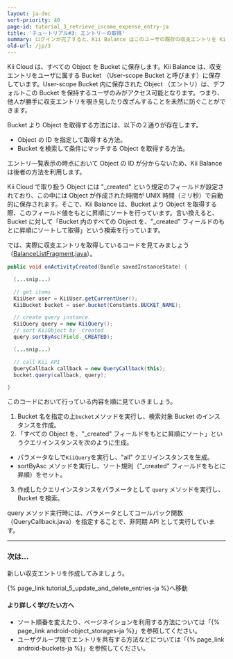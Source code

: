 ```yaml
---
layout: ja-doc
sort-priority: 40
page-id: tutorial_3_retrieve_income_expense_entry-ja
title: 'チュートリアル#3: エントリーの取得'
summary: ログインが完了すると、Kii Balance はこのユーザの既存の収支エントリを Kii Cloud より取得して一覧表示します。
old-url: /jp/3
---
```



Kii Cloud は、すべての Object を Bucket に保存します。Kii Balance は、収支エントリをユーザに属する Bucket （User-scope Bucket と呼びます）に保存しています。User-scope Bucket 内に保存された Object （エントリ）は、デフォルトこの Bucket を保持するユーザのみがアクセス可能となります。つまり、他人が勝手に収支エントリを覗き見したり改ざんすることを未然に防ぐことができます。

Bucket より Object を取得する方法には、以下の２通りが存在します。

* Object の ID を指定して取得する方法。
* Bucket を検索して条件にマッチする Object を取得する方法。

エントリ一覧表示の時点において Object の ID が分からないため、Kii Balance は後者の方法を利用します。

Kii Cloud で取り扱う Object には "\_created" という規定のフィールドが設定されており、この中には Object が作成された時間が UNIX 時間（ミリ秒）で自動的に保存されます。そこで、Kii Balance は、Bucket より Object を取得する際、このフィールド値をもとに昇順にソートを行っています。言い換えると、Bucket に対して「Bucket 内のすべての Object を、"\_created" フィールドのもとに昇順にソートして取得」という検索を行っています。

では、実際に収支エントリを取得しているコードを見てみましょう（[BalanceListFragment.java](https://github.com/KiiPlatform/KiiBalance-Android/blob/master/src/com/kii/sample/balance/list/BalanceListFragment.java#L82)）。

```java
public void onActivityCreated(Bundle savedInstanceState) {

  (...snip...)

  // get items
  KiiUser user = KiiUser.getCurrentUser();
  KiiBucket bucket = user.bucket(Constants.BUCKET_NAME);

  // create query instance.
  KiiQuery query = new KiiQuery();
  // sort KiiObject by _created
  query.sortByAsc(Field._CREATED);

  (...snip...)

  // call Kii API
  QueryCallback callback = new QueryCallback(this);
  bucket.query(callback, query);

}
```
このコードにおいて行っている内容を順に見ていきましょう。

1. Bucket 名を指定の上`bucket`メソッドを実行し、検索対象 Bucket のインスタンスを作成。
2. 「すべての Object を、"\_created" フィールドをもとに昇順にソート」というクエリインスタンスを次のように生成。
  * パラメータなしで`KiiQuery`を実行し、"all" クエリインスタンスを生成。
  * sortByAsc メソッドを実行し、ソート規則（"\_created" フィールドをもとに昇順）をセット。
3. 作成したクエリインスタンスをパラメータとして `query` メソッドを実行し、Bucket を検索。

query メソッド実行時には、パラメータとしてコールバック関数（QueryCallback.java）を指定することで、非同期 API として実行しています。

---
### 次は...

新しい収支エントリを作成してみましょう。

{% page_link tutorial_5_update_and_delete_entries-ja %}へ移動

#### より詳しく学びたい方へ

* ソート順番を変えたり、ページネイションを利用する方法については「{% page_link android-object_storages-ja %}」を参照してください。
* ユーザグループ間でエントリを共有する方法などについては「{% page_link android-buckets-ja %}」を参照してください。
